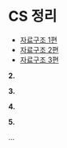 # CS 정리

* [자료구조 1편](./자료구조/readme.md)
* [자료구조 2편](./자료구조/자료구조(2)/readme.md)
* [자료구조 3편](./자료구조/자료구조(3)/readme.md)

**2.**

**3.**

**4.**

**5.**

...

